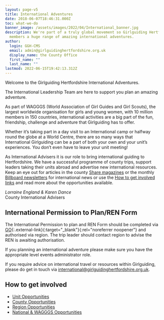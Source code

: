 ```yaml
---
layout: page-v5
title: International Adventures
date: 2018-06-07T18:46:31.000Z
toc: what-we-do
banner_image: /assets/images/2022/04/International_banner.jpg
description: We're part of a truly global movement so Girlguiding Hertfordshire can offer
  members a huge range of amazing international adventures.
author:
  login: GGH-CMS
  email: admin@girlguidinghertfordshire.org.uk
  display_name: the County Office
  first_name: ""
  last_name: ""
lastmod: 2022-06-15T19:42:13.312Z
---
```

Welcome to the Girlguiding Hertfordshire International Adventures.

The International Leadership Team are here to support you plan an amazing adventure.

As part of WAGGGS (World Association of Girl Guides and Girl Scouts), the largest worldwide organisation for girls and young women, with 10 million members in 150 countries, international activities are a big part of the fun, friendship, challenge and adventure that Girlguiding has to offer.

Whether it’s taking part in a day visit to an International camp or halfway round the globe at a World Centre, there are so many ways that International Girlguiding can be a part of both your own and your unit’s experiences. You don’t even have to leave your unit meeting!

As International Advisers it is our role to bring international guiding to Hertfordshire. We have a successful programme of county trips, support leaders taking their units abroad and advertise new international resources. Keep an eye out for articles in the county [Share magazines](/get-involved/share/) or the monthly [Billboard newsletters](/news/billboard/) for international news or use the [How to get involved links](#how-to-get-involved) and read more about the opportunities available.

*Lorraine England & Karen Dance*  
County International Advisers

## International Permission to Plan/REN Form

The International Permission to plan and REN Form should be completed via [GO](https://go.girlguiding.org.uk/SignIn){:.external-link}{:target="_blank"}{:rel="noreferrer noopener"} and authorised via region. The trip leader should contact region to advise the REN is awaiting authorisation.

If you planning an international adventure please make sure you have the appropriate level events administrator role. 

If you require advice on international travel or resources within Girlguiding, please do get in touch via <international@girlguidinghertfordshire.org.uk>.

## How to get involved

- [Unit Opportunities](/international-adventures/unit/)
- [County Opportunities](/international-adventures/county/)
- [Region Opportunities](/international-adventures/region/)
- [National &amp; WAGGGS Opportunities](/international-adventures/national/)
